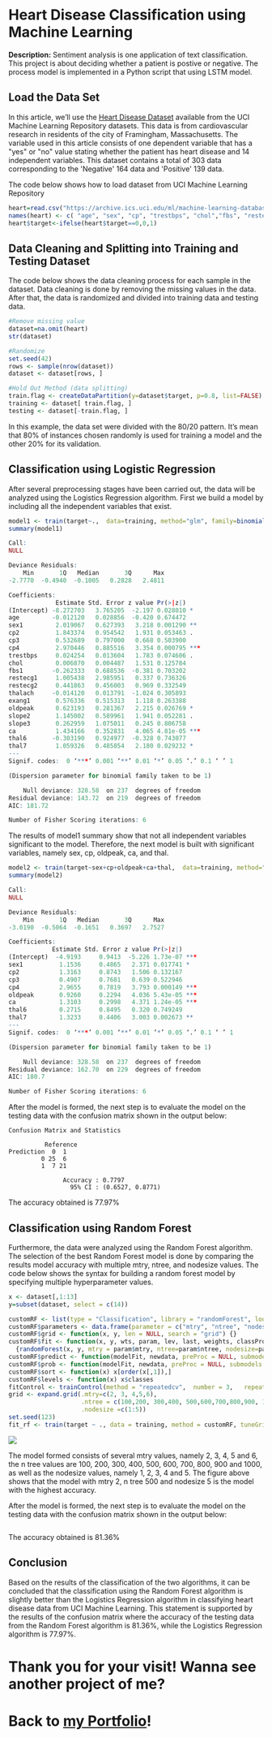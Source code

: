 # Heart Disease Classification using Machine Learning

**Description:** 
Sentiment analysis is one application of text classification. This project is about deciding whether a patient is postive or negative. The process model is implemented in a Python script that using LSTM model.


## Load the Data Set

In this article, we’ll use the [Heart Disease Dataset](https://archive.ics.uci.edu/ml/datasets/heart+disease) available from the UCI Machine Learning Repository datasets. This data is from cardiovascular research in residents of the city of Framingham, Massachusetts. The variable used in this article consists of one dependent variable that has a "yes" or "no" value stating whether the patient has heart disease and 14 independent variables. This dataset contains a total of 303 data corresponding to the 'Negative' 164 data and 'Positive' 139 data.

The code below shows how to load dataset from UCI Machine Learning Repository

```R
heart=read.csv("https://archive.ics.uci.edu/ml/machine-learning-databases/heart-disease/processed.cleveland.data",header=FALSE,sep=",",na.strings = '?')
names(heart) <- c( "age", "sex", "cp", "trestbps", "chol","fbs", "restecg","thalach","exang", "oldpeak","slope", "ca", "thal", "target")
heart$target<-ifelse(heart$target==0,0,1)
```


## Data Cleaning and Splitting into Training and Testing Dataset

The code below shows the data cleaning process for each sample in the dataset. Data cleaning is done by removing the missing values in the data. After that, the data is randomized and divided into training data and testing data.

```R
#Remove missing value
dataset=na.omit(heart)
str(dataset)

#Randomize
set.seed(42)
rows <- sample(nrow(dataset))
dataset <- dataset[rows, ]

#Hold Out Method (data splitting)
train.flag <- createDataPartition(y=dataset$target, p=0.8, list=FALSE)
training <- dataset[ train.flag, ]
testing <- dataset[-train.flag, ]
```

In this example, the data set were divided with the 80/20 pattern. It’s mean that 80% of instances chosen randomly is used for training a model and the other 20% for its validation.

## Classification using Logistic Regression

After several preprocessing stages have been carried out, the data will be analyzed using the Logistics Regression algorithm. First we build a model by including all the independent variables that exist.

```r
model1 <- train(target~.,  data=training, method="glm", family=binomial(link="logit"))
summary(model1)

Call:
NULL

Deviance Residuals: 
    Min       1Q   Median       3Q      Max  
-2.7770  -0.4940  -0.1005   0.2828   2.4811  

Coefficients:
             Estimate Std. Error z value Pr(>|z|)    
(Intercept) -8.272703   3.765205  -2.197 0.028010 *  
age         -0.012120   0.028856  -0.420 0.674472    
sex1         2.019067   0.627393   3.218 0.001290 ** 
cp2          1.843374   0.954542   1.931 0.053463 .  
cp3          0.532689   0.797000   0.668 0.503900    
cp4          2.970446   0.885516   3.354 0.000795 ***
trestbps     0.024254   0.013604   1.783 0.074606 .  
chol         0.006870   0.004487   1.531 0.125784    
fbs1        -0.262333   0.688536  -0.381 0.703202    
restecg1     1.005438   2.985951   0.337 0.736326    
restecg2     0.441863   0.456003   0.969 0.332549    
thalach     -0.014120   0.013791  -1.024 0.305893    
exang1       0.576336   0.515313   1.118 0.263388    
oldpeak      0.623193   0.281367   2.215 0.026769 *  
slope2       1.145002   0.589961   1.941 0.052281 .  
slope3       0.262959   1.075011   0.245 0.806758    
ca           1.434166   0.352831   4.065 4.81e-05 ***
thal6       -0.303190   0.924977  -0.328 0.743077    
thal7        1.059326   0.485854   2.180 0.029232 *  
---
Signif. codes:  0 ‘***’ 0.001 ‘**’ 0.01 ‘*’ 0.05 ‘.’ 0.1 ‘ ’ 1

(Dispersion parameter for binomial family taken to be 1)

    Null deviance: 328.58  on 237  degrees of freedom
Residual deviance: 143.72  on 219  degrees of freedom
AIC: 181.72

Number of Fisher Scoring iterations: 6
```

The results of model1 summary show that not all independent variables significant to the model. Therefore, the next model is built with significant variables, namely sex, cp, oldpeak, ca, and thal.

```r
model2 <- train(target~sex+cp+oldpeak+ca+thal,  data=training, method="glm",family=binomial(link="logit"))
summary(model2)

Call:
NULL

Deviance Residuals: 
    Min       1Q   Median       3Q      Max  
-3.0190  -0.5064  -0.1651   0.3697   2.7527  

Coefficients:
            Estimate Std. Error z value Pr(>|z|)    
(Intercept)  -4.9193     0.9413  -5.226 1.73e-07 ***
sex1          1.1536     0.4865   2.371 0.017741 *  
cp2           1.3163     0.8743   1.506 0.132167    
cp3           0.4907     0.7681   0.639 0.522946    
cp4           2.9655     0.7819   3.793 0.000149 ***
oldpeak       0.9260     0.2294   4.036 5.43e-05 ***
ca            1.3103     0.2998   4.371 1.24e-05 ***
thal6         0.2715     0.8495   0.320 0.749249    
thal7         1.3233     0.4406   3.003 0.002673 ** 
---
Signif. codes:  0 ‘***’ 0.001 ‘**’ 0.01 ‘*’ 0.05 ‘.’ 0.1 ‘ ’ 1

(Dispersion parameter for binomial family taken to be 1)

    Null deviance: 328.58  on 237  degrees of freedom
Residual deviance: 162.70  on 229  degrees of freedom
AIC: 180.7

Number of Fisher Scoring iterations: 6
```

After the model is formed, the next step is to evaluate the model on the testing data with the confusion matrix shown in the output below:

```
Confusion Matrix and Statistics

          Reference
Prediction  0  1
         0 25  6
         1  7 21
                                          
               Accuracy : 0.7797          
                 95% CI : (0.6527, 0.8771)
```

The accuracy obtained is 77.97%


## Classification using Random Forest

Furthermore, the data were analyzed using the Random Forest algorithm. The selection of the best Random Forest model is done by comparing the results model accuracy with multiple mtry, ntree, and nodesize values. The code below shows the syntax for building a random forest model by specifying multiple hyperparameter values.

```r
x <- dataset[,1:13]
y=subset(dataset, select = c(14))

customRF <- list(type = "Classification", library = "randomForest", loop = NULL)
customRF$parameters <- data.frame(parameter = c("mtry", "ntree", "nodesize"), class = rep("numeric", 3), label = c("mtry", "ntree", "nodesize"))
customRF$grid <- function(x, y, len = NULL, search = "grid") {}
customRF$fit <- function(x, y, wts, param, lev, last, weights, classProbs, ...) 
  {randomForest(x, y, mtry = param$mtry, ntree=param$ntree, nodesize=param$nodesize, ...)}
customRF$predict <- function(modelFit, newdata, preProc = NULL, submodels = NULL)predict(modelFit, newdata)
customRF$prob <- function(modelFit, newdata, preProc = NULL, submodels = NULL)predict(modelFit, newdata, type = "prob")
customRF$sort <- function(x) x[order(x[,1]),]
customRF$levels <- function(x) x$classes
fitControl <- trainControl(method = "repeatedcv",  number = 3,   repeats = 10)
grid <- expand.grid(.mtry=c(2, 3, 4,5,6), 
                    .ntree = c(100,200, 300,400, 500,600,700,800,900, 1000),
                    .nodesize =c(1:5))
set.seed(123)
fit_rf <- train(target ~ ., data = training, method = customRF, tuneGrid= grid,trControl = fitControl)
```

<img src="img/rf.png"/>

The model formed consists of several mtry values, namely 2, 3, 4, 5 and 6, the n tree values are 100, 200, 300, 400, 500, 600, 700, 800, 900 and 1000, as well as the nodesize values, namely 1, 2, 3, 4 and 5. The figure above shows that the model with mtry 2, n tree 500 and nodesize 5 is the model with the highest accuracy.

After the model is formed, the next step is to evaluate the model on the testing data with the confusion matrix shown in the output below:

```
```

The accuracy obtained is 81.36%

## Conclusion

Based on the results of the classification of the two algorithms, it can be concluded that the classification using the Random Forest algorithm is slightly better than the Logistics Regression algorithm in classifying heart disease data from UCI Machine Learning. This statement is supported by the results of the confusion matrix where the accuracy of the testing data from the Random Forest algorithm is 81.36%, while the Logistics Regression algorithm is 77.97%.


# Thank you for your visit! Wanna see another project of me? 
# Back to [my Portfolio](https://firdaanindita.github.io/)!


